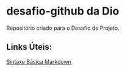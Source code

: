 # desafio-github da Dio
Repositório criado para o Desafio de Projeto. 


## Links Úteis:
[Sintaxe Básica Markdown](https://www.markdownguide.org/basic-syntax/)
